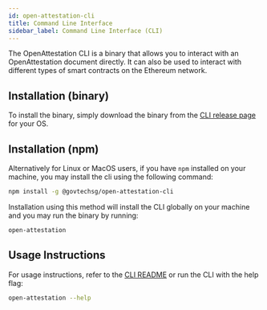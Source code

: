 ```yaml
---
id: open-attestation-cli
title: Command Line Interface
sidebar_label: Command Line Interface (CLI)
---
```


The OpenAttestation CLI is a binary that allows you to interact with an OpenAttestation document directly. It can also be used to interact with different types of smart contracts on the Ethereum network.

## Installation (binary)

To install the binary, simply download the binary from the [CLI release page](https://github.com/Open-Attestation/open-attestation-cli/releases) for your OS.

## Installation (npm)

Alternatively for Linux or MacOS users, if you have `npm` installed on your machine, you may install the cli using the following command:

```sh
npm install -g @govtechsg/open-attestation-cli
```

Installation using this method will install the CLI globally on your machine and you may run the binary by running:

```sh
open-attestation
```

## Usage Instructions

For usage instructions, refer to the [CLI README](https://github.com/Open-Attestation/open-attestation-cli) or run the CLI with the help flag:

```sh
open-attestation --help
```
